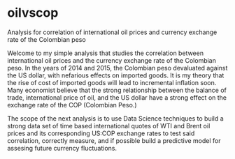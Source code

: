 # oilvscop
Analysis for correlation of international oil prices and currency exchange rate of the Colombian peso

Welcome to my simple analysis that studies the correlation between international oil prices and the currency exchange rate of the Colombian peso. In the years of 2014 and 2015, the Colombian peso devaluated against the US dollar, with nefarious effects on imported goods. It is my theory that the rise of cost of imported goods will lead to incremental inflation soon. Many economist believe that the strong relationship between the balance of trade, international price of oil, and the US dollar have a strong effect on the exchange rate of the COP (Colombian Peso.)

The scope of the next analysis is to use Data Science techniques to build a strong data set of time based international quotes of WTI and Brent oil prices and its corresponding US:COP exchange rates to test said correlation, correctly measure, and if possible build a predictive model for assesing future currency fluctuations. 
